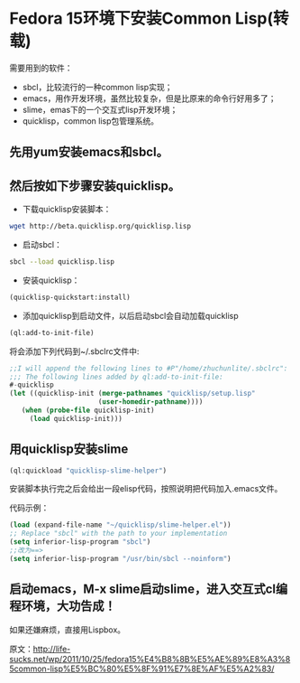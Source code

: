 # Fedora 15环境下安装Common Lisp(转载)

需要用到的软件：

* sbcl，比较流行的一种common lisp实现；
* emacs，用作开发环境，虽然比较复杂，但是比原来的命令行好用多了；
* slime，emas下的一个交互式lisp开发环境；
* quicklisp，common lisp包管理系统。




## 先用yum安装emacs和sbcl。

##  然后按如下步骤安装quicklisp。



* 下载quicklisp安装脚本：

```bash
wget http://beta.quicklisp.org/quicklisp.lisp
```



* 启动sbcl：

```bash
sbcl --load quicklisp.lisp
```



* 安装quicklisp：

```lisp
(quicklisp-quickstart:install)
```



* 添加quicklisp到启动文件，以后启动sbcl会自动加载quicklisp

```lisp
(ql:add-to-init-file)
```

将会添加下列代码到~/.sbclrc文件中:

```lisp
;;I will append the following lines to #P"/home/zhuchunlite/.sbclrc":
;;; The following lines added by ql:add-to-init-file:
#-quicklisp
(let ((quicklisp-init (merge-pathnames "quicklisp/setup.lisp"
                      (user-homedir-pathname))))
   (when (probe-file quicklisp-init)
     (load quicklisp-init)))
```



## 用quicklisp安装slime

```lisp
(ql:quickload "quicklisp-slime-helper")
```

安装脚本执行完之后会给出一段elisp代码，按照说明把代码加入.emacs文件。

代码示例：

```lisp
(load (expand-file-name "~/quicklisp/slime-helper.el"))
;; Replace "sbcl" with the path to your implementation
(setq inferior-lisp-program "sbcl")
;;改为==>
(setq inferior-lisp-program "/usr/bin/sbcl --noinform")
```



## 启动emacs，M-x slime启动slime，进入交互式cl编程环境，大功告成！



如果还嫌麻烦，直接用Lispbox。



原文：http://life-sucks.net/wp/2011/10/25/fedora15%E4%B8%8B%E5%AE%89%E8%A3%85common-lisp%E5%BC%80%E5%8F%91%E7%8E%AF%E5%A2%83/
